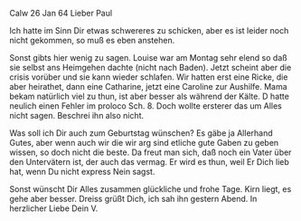  Calw 26 Jan 64
Lieber Paul

Ich hatte im Sinn Dir etwas schwereres zu schicken, aber es ist leider noch nicht gekommen, so muß es eben anstehen.

Sonst gibts hier wenig zu sagen. Louise war am Montag sehr elend so daß sie selbst ans Heimgehen dachte (nicht nach Baden). Jetzt scheint aber die crisis vorüber und sie kann wieder schlafen. Wir hatten erst eine Ricke, die aber heirathet, dann eine Catharine, jetzt eine Caroline zur Aushilfe. Mama bekam natürlich viel zu thun, ist aber besser als während der Kälte. 
D hatte neulich einen Fehler im proloco Sch. 8. Doch wollte ersterer das um Alles nicht sagen. Beschrei ihn also nicht.

Was soll ich Dir auch zum Geburtstag wünschen? Es gäbe ja Allerhand Gutes, aber wenn auch wir die wir arg sind etliche gute Gaben zu geben wissen, so doch nicht die beste. Da freut man sich, daß noch ein Vater über den Untervätern ist, der auch das vermag. Er wird es thun, weil Er Dich lieb hat, wenn Du nicht express Nein sagst.

Sonst wünscht Dir Alles zusammen glückliche und frohe Tage. Kirn liegt, es gehe aber besser. Dreiss grüßt Dich, ich sah ihn gestern Abend. 
 In herzlicher Liebe
 Dein V.

